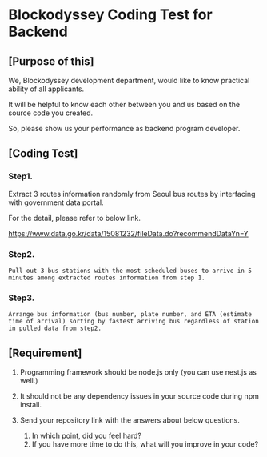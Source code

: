 # Blockodyssey Coding Test for Backend

## [Purpose of this]

We, Blockodyssey development department, would like to know practical ability of all applicants.

It will be helpful to know each other between you and us based on the source code you created.

So, please show us your performance as backend program developer.



## [Coding Test]

### Step1. 
   Extract 3 routes information randomly from Seoul bus routes by interfacing with government data portal.
   
   For the detail, please refer to below link.
   
   https://www.data.go.kr/data/15081232/fileData.do?recommendDataYn=Y


### Step2. 
    Pull out 3 bus stations with the most scheduled buses to arrive in 5 minutes among extracted routes information from step 1.


### Step3. 
    Arrange bus information (bus number, plate number, and ETA (estimate time of arrival) sorting by fastest arriving bus regardless of station in pulled data from step2.



## [Requirement]

1. Programming framework should be node.js only (you can use nest.js as well.)

2. It should not be any dependency issues in your source code during npm install.

3. Send your repository link with the answers about below questions.

   1) In which point, did you feel hard?
   2) If you have more time to do this, what will you improve in your code?
